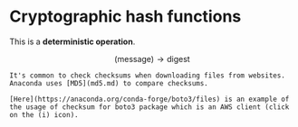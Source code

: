# Cryptographic hash functions

This is a **deterministic operation**.

$$
\text{(message)} \rightarrow \text{digest}
$$

~~~admonish example title="File downloads"
It's common to check checksums when downloading files from websites. Anaconda uses [MD5](md5.md) to compare checksums.

[Here](https://anaconda.org/conda-forge/boto3/files) is an example of the usage of checksum for boto3 package which is an AWS client (click on the (i) icon).
~~~